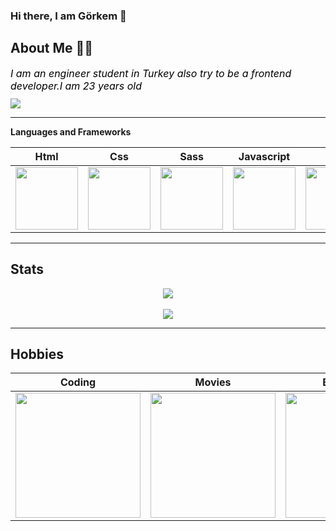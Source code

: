 ### Hi there, I am Görkem 👋 

## About Me 🧑‍💻

<div style="display:flex;flex-direction:column;width:100%;gap:10px;font-size:16px;">
<font style="flex-basis:40%;" color="#000"><i>I am an engineer student in Turkey also try to be a frontend developer.I am 23 years old</i> </font>
<img src="https://media0.giphy.com/media/WTjXuYA2y4o3UZly3W/giphy.gif?cid=ecf05e47zqee0fnp0tzra0r8kr66ecwmiz81t7f06mr9lu97&rid=giphy.gif&ct=g"></img>
</div>

<hr>

<b>Languages and Frameworks</b>

|Html|Css|Sass|Javascript|Vue|
|:-:|:-:|:-:|:-:|:-:|
|<img style="width: 100px" src="https://media.giphy.com/media/QssGEmpkyEOhBCb7e1/giphy.gif">|<img style="width: 100px" src="https://media.giphy.com/media/CEHtFH3rJ6xdhBUKIT/giphy.gif">|<img style="width: 100px" src="https://upload.wikimedia.org/wikipedia/commons/thumb/9/96/Sass_Logo_Color.svg/2560px-Sass_Logo_Color.svg.png">|<img style="width: 100px" src="https://media.giphy.com/media/ln7z2eWriiQAllfVcn/giphy.gif">|<img style="width: 100px" src="https://iconape.com/wp-content/files/ny/112469/png/vue-9.png">|




<hr>
<h2>Stats</h2>
<center><img src="https://github-readme-stats.vercel.app/api?username=GorkemEldeniz&show_icons=true&theme=tokyonight"></img></center>
<br><center><img src="https://github-readme-stats.vercel.app/api/top-langs/?username=GorkemEldeniz&exclude_repo=github-readme-stats,anuraghazra.github.io"></img></center><hr>

## Hobbies 


|Coding|Movies|Basketball|
|:-:|:-:|:-:|
|<img style="width: 200px" src="https://i.giphy.com/media/MdA16VIoXKKxNE8Stk/giphy.webp">|<img style="width: 200px" src="https://i.giphy.com/media/3o7rc0qU6m5hneMsuc/giphy.webp">| <img style="width: 200px" src="https://i.giphy.com/media/3oEdv5e5Zd2gsczAhG/giphy.webp">|
